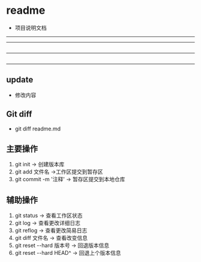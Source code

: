 # readme
- 项目说明文档
---
***
```js
```
---
```html
```
---
## update
- 修改内容
## Git diff
- git diff readme.md

## 主要操作
1. git init -> 创建版本库
2. git add 文件名 ->工作区提交到暂存区
3. git commit -m '注释' -> 暂存区提交到本地仓库


## 辅助操作
1. git status -> 查看工作区状态
2. git log -> 查看更改详细日志
3. git reflog -> 查看更改简易日志
4. git diff 文件名 -> 查看改变信息
5. git reset --hard 版本号 -> 回退版本信息
6. git reset --hard HEAD^ -> 回退上个版本信息